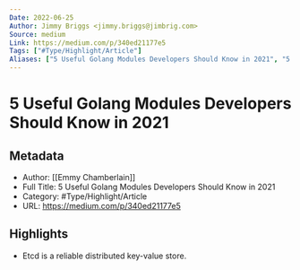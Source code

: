 ```yaml
---
Date: 2022-06-25
Author: Jimmy Briggs <jimmy.briggs@jimbrig.com>
Source: medium
Link: https://medium.com/p/340ed21177e5
Tags: ["#Type/Highlight/Article"]
Aliases: ["5 Useful Golang Modules Developers Should Know in 2021", "5 Useful Golang Modules Developers Should Know in 2021"]
---
```

# 5 Useful Golang Modules Developers Should Know in 2021

## Metadata
- Author: [[Emmy Chamberlain]]
- Full Title: 5 Useful Golang Modules Developers Should Know in 2021
- Category: #Type/Highlight/Article
- URL: https://medium.com/p/340ed21177e5

## Highlights
- Etcd is a reliable distributed key-value store.
